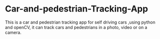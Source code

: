 # Car-and-pedestrian-Tracking-App
This is a car and pedestrian tracking app for self driving cars ,using python and openCV, it can track cars and pedestrians in a photo, video or on a camera.

